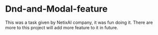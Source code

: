 # Dnd-and-Modal-feature
This was a task given by NetixAI company, it was fun doing it. There are more to this project will add more feature to it in future.
